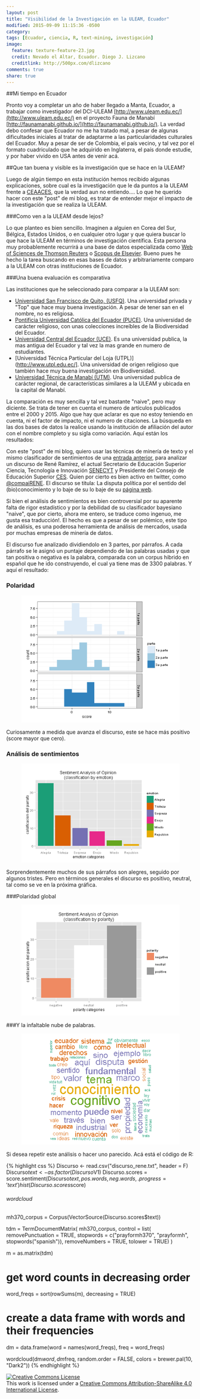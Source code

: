 ```yaml
---
layout: post
title: "Visibilidad de la Investigación en la ULEAM, Ecuador"
modified: 2015-09-09 11:15:36 -0500
category:
tags: [Ecuador, ciencia, R, text-mining, investigación]
image:
  feature: texture-feature-23.jpg
  credit: Nevado el Altar, Ecuador. Diego J. Lizcano
  creditlink: http://500px.com/dlizcano
comments: true
share: true
---
```



##Mi tiempo en Ecuador

Pronto voy a completar un año de haber llegado a Manta, Ecuador, a trabajar como investigador del DCI-ULEAM [http://www.uleam.edu.ec/](http://www.uleam.edu.ec/) en el proyecto Fauna de Manabí [http://faunamanabi.github.io/](http://faunamanabi.github.io/). 
La verdad debo confesar que Ecuador no me ha tratado mal, a pesar de algunas dificultades iniciales al tratar de adaptarme a las particularidades culturales del Ecuador. Muy a pesar de ser de Colombia, el país vecino, y tal vez por el formato cuadriculado que he adquirido en Inglaterra, el país donde estudie, y por haber vivido en USA antes de venir acá. 

##Que tan buena y visible es la investigación que se hace en la ULEAM?

Luego de algún tiempo en esta institución hemos recibido algunas explicaciones, sobre cual es la investigación que le da puntos a la ULEAM frente a [CEAACES](http://www.ceaaces.gob.ec/), que la verdad aun no entiendo.... Lo que he querido hacer con este "post" de mi blog, es tratar de entender mejor el impacto de la investigación que se realiza la ULEAM.  

###Como ven a la ULEAM desde lejos?

Lo que planteo es bien sencillo. Imaginen a alguien en Corea del Sur, Bélgica, Estados Unidos, o en cualquier otro lugar y que quiera buscar lo que hace la ULEAM en términos de investigación científica. Esta persona muy probablemente 
recurrirá a una base de datos especializada como [Web of Sciences de Thomson Reuters](http://wokinfo.com/) o [Scopus de Elsevier](http://www.elsevier.com/solutions/scopus).  Bueno pues he hecho la tarea buscando en esas bases de datos y arbitrariamente comparo a la ULEAM con otras instituciones de Ecuador. 

###Una buena evaluación es comparativa

Las instituciones que he seleccionado para comparar a la ULEAM son:

- [Universidad San Francisco de Quito, (USFQ)](http://www.usfq.edu.ec/Paginas/Inicio.aspx). Una universidad privada y "Top" que hace muy buena investigación. A pesar de tener san en el nombre, no es religiosa.
- [Pontificia Universidad Católica del Ecuador (PUCE)](http://www.puce.edu.ec/). Una universidad de carácter religioso, con unas colecciones increíbles de la Biodiversidad del Ecuador.
- [Universidad Central del Ecuador (UCE)](http://www.uce.edu.ec/). Es una universidad publica, la mas antigua del Ecuador y tal vez la mas grande en numero de estudiantes. 
- [Universidad Técnica Particular del Loja (UTPL)](http://www.utpl.edu.ec/]. Una universidad de origen religioso que también hace muy buena investigación en Biodiversidad.  
- [Universidad Técnica de Manabí (UTM)](http://www.utm.edu.ec/). Una universidad publica de carácter regional, de características similares a la ULEAM y ubicada en la capital de Manabí. 

La comparación es muy sencilla y tal vez bastante "naive", pero muy diciente. Se trata de tener en cuenta el numero de artículos publicados entre el 2000 y 2015.
Algo que hay que aclarar es que no estoy teniendo en cuenta, ni el factor de impacto, ni el numero de citaciones. La búsqueda en las dos bases de datos la realice usando la institución de afiliación del autor con el nombre completo y su sigla como variación. Aquí están los resultados:

 




Con este "post" de mi blog, quiero usar las técnicas de minería de texto y el mismo clasificador de sentimientos de una [entrada anterior](http://dlizcano.github.io/2014/04/30/Opinion-Mining-Tweets.html), para analizar un discurso de René Ramírez, el actual Secretario de Educación Superior Ciencia, Tecnología e Innovación [SENECYT](http://www.educacionsuperior.gob.ec/) y Presidente del Consejo de Educación Superior [CES](http://www.ces.gob.ec/). Quien por cierto es bien activo en twitter, como [@compaiRENE](https://twitter.com/compaiRENE). El discurso se titula: La disputa política por el sentido del (bio)conocimiento y lo baje de su lo baje de su [página web](http://reneramirez.ec/ponencia-la-disputa-politica-por-el-sentido-del-bioconocimiento/). 

Si bien el análisis de sentimientos es bien controversial por su aparente falta de rigor estadístico y por la debilidad de su clasificador bayesiano "naive", que por cierto, ahora me entero, se traduce como ingenuo, me gusta esa traducción!. El hecho es que a pesar de ser polémico, este tipo de análisis, es una poderosa herramienta de análisis de mercados, usada por muchas empresas de minería de datos. 

El discurso fue analizado dividiendolo en 3 partes, por párrafos. A cada párrafo se le asignó un puntaje dependiendo de las palabras usadas y que tan positiva o negativa es la palabra, comparada con un corpus hibrido en español que he ido construyendo, el cual ya tiene mas de 3300 palabras. Y aquí el resultado:

### Polaridad
<figure>
  <a href="/images/Ecuador/opinion_score.png"><img src="/images/Ecuador/opinion_score.png"></a>
</figure>

Curiosamente a medida que avanza el discurso, este se hace más positivo (score mayor que cero).

### Análisis de sentimientos
<figure>
  <a href="/images/Ecuador/emotion_analysis.png"><img src="/images/Ecuador/emotion_analysis.png"></a>
</figure>

Sorprendentemente muchos de sus párrafos son alegres, seguido por algunos tristes. Pero en términos generales el discurso es positivo, neutral,  tal como se ve en la próxima gráfica. 

###Polaridad global
<figure>
  <a href="/images/Ecuador/polarity_clasification.png"><img src="/images/Ecuador/polarity_clasification.png"></a>
</figure>

###Y la infaltable nube de palabras.
<figure>
  <a href="/images/Ecuador/nubedepalabras.png"><img src="/images/Ecuador/nubedepalabras.png"></a>
</figure>

Si desea repetir este análisis o hacer uno parecido. Acá está el código de R:

{% highlight css %}
Discurso <- read.csv("discurso_rene.txt", header = F)
Discurso$text<-as.factor(Discurso$V1)
Discurso.scores = score.sentiment(Discurso$text, pos.words,neg.words, .progress='text')
hist(Discurso.scores$score)



###### wordcloud
mh370_corpus = Corpus(VectorSource(Discurso.scores$text))

tdm = TermDocumentMatrix(
  mh370_corpus,
  control = list(
    removePunctuation = TRUE,
    stopwords = c("prayformh370", "prayformh", stopwords("spanish")),
    removeNumbers = TRUE, tolower = TRUE)
    )

m = as.matrix(tdm)
# get word counts in decreasing order
word_freqs = sort(rowSums(m), decreasing = TRUE) 
# create a data frame with words and their frequencies
dm = data.frame(word = names(word_freqs), freq = word_freqs)

wordcloud(dm$word, dm$freq, random.order = FALSE, colors = brewer.pal(10, "Dark2"))
{% endhighlight %}


<a rel="license" href="http://creativecommons.org/licenses/by-sa/4.0/"><img alt="Creative Commons License" style="border-width:0" src="http://i.creativecommons.org/l/by-sa/4.0/88x31.png" /></a><br />This work is licensed under a <a rel="license" href="http://creativecommons.org/licenses/by-sa/4.0/">Creative Commons Attribution-ShareAlike 4.0 International License</a>.